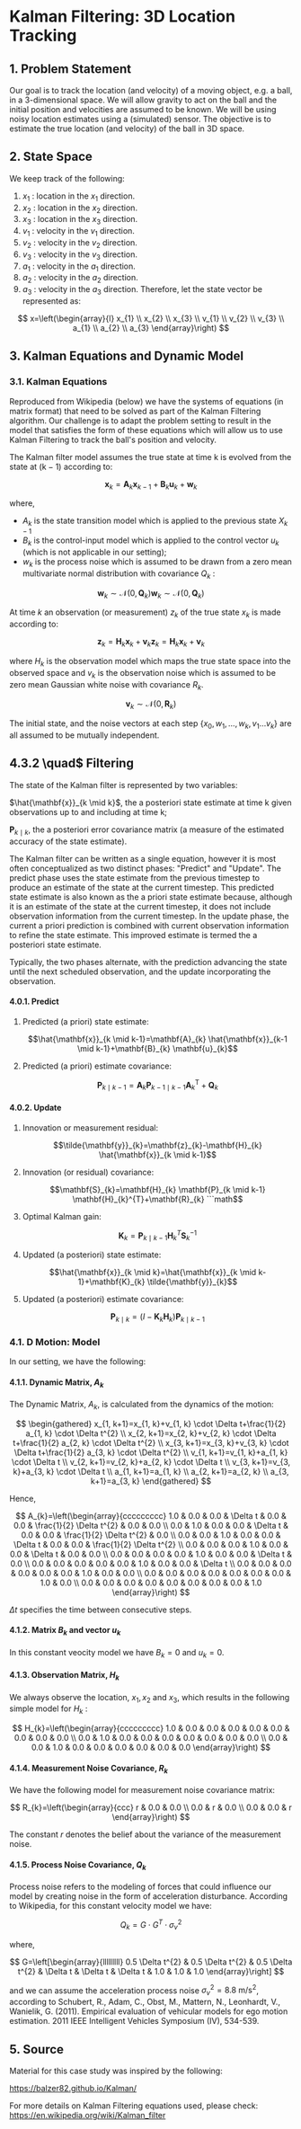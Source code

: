 # Kalman Filtering: 3D Location Tracking

## 1. Problem Statement

Our goal is to track the location (and velocity) of a moving object, e.g. a ball, in a 3-dimensional space. We will allow gravity to act on the ball and the initial position and velocities are assumed to be known. We will be using noisy location estimates using a (simulated) sensor. The objective is to estimate the true location (and velocity) of the ball in 3D space.

## 2. State Space

We keep track of the following:

1. $x_{1}$ : location in the $x_{1}$ direction.
2. $x_{2}$ : location in the $x_{2}$ direction.
3. $x_{3}$ : location in the $x_{3}$ direction.
4. $v_{1}$ : velocity in the $v_{1}$ direction.
5. $v_{2}$ : velocity in the $v_{2}$ direction.
6. $v_{3}$ : velocity in the $v_{3}$ direction.
7. $a_{1}$ : velocity in the $a_{1}$ direction.
8. $a_{2}$ : velocity in the $a_{2}$ direction.
9. $a_{3}$ : velocity in the $a_{3}$ direction. Therefore, let the state vector be represented as:

$$
x=\left(\begin{array}{l}
x_{1} \\
x_{2} \\
x_{3} \\
v_{1} \\
v_{2} \\
v_{3} \\
a_{1} \\
a_{2} \\
a_{3}
\end{array}\right)
$$

## 3. Kalman Equations and Dynamic Model

### 3.1. Kalman Equations

Reproduced from Wikipedia (below) we have the systems of equations (in matrix format) that need to be solved as part of the Kalman Filtering algorithm. Our challenge is to adapt the problem setting to result in the model that satisfies the form of these equations which will allow us to use Kalman Filtering to track the ball's position and velocity.

The Kalman filter model assumes the true state at time $\mathrm{k}$ is evolved from the state at $(\mathrm{k}-1)$ according to:

```math
\mathbf{x}_{k}=\mathbf{A}_{k} \mathbf{x}_{k-1}+\mathbf{B}_{k} \mathbf{u}_{k}+\mathbf{w}_{k}
```

where,

- $A_{k}$ is the state transition model which is applied to the previous state $X_{k-1}$
- $B_{k}$ is the control-input model which is applied to the control vector $u_{k}$ (which is not applicable in our setting);
- $w_{k}$ is the process noise which is assumed to be drawn from a zero mean multivariate normal distribution with covariance $Q_{k}$ :

```math
\mathbf{w}_{k} \sim \mathcal{N}\left(0, \mathbf{Q}_{k}\right) \mathbf{w}_{k} \sim \mathcal{N}\left(0, \mathbf{Q}_{k}\right)
```

At time $k$ an observation (or measurement) $z_{k}$ of the true state $x_{k}$ is made according to:

```math
\mathbf{z}_{k}=\mathbf{H}_{k} \mathbf{x}_{k}+\mathbf{v}_{k} \mathbf{z}_{k}=\mathbf{H}_{k} \mathbf{x}_{k}+\mathbf{v}_{k}
```

where $H_{k}$ is the observation model which maps the true state space into the observed space and $v_{k}$ is the observation noise which is assumed to be zero mean Gaussian white noise with covariance $R_{k}$.

```math
\mathbf{v}_{k} \sim \mathcal{N}(0, \mathbf{R}_{k})
```

The initial state, and the noise vectors at each step $\{x_{0}, w_{1}, \ldots, w_{k}, v_{1} \ldots v_{k}\}$ are all assumed to be mutually independent.

## 4.3.2 \quad$ Filtering

The state of the Kalman filter is represented by two variables:

$\hat{\mathbf{x}}_{k \mid k}$, the a posteriori state estimate at time $\mathrm{k}$ given observations up to and including at time $\mathrm{k}$;

$\mathbf{P}_{k \mid k}$, the a posteriori error covariance matrix (a measure of the estimated accuracy of the state estimate).

The Kalman filter can be written as a single equation, however it is most often conceptualized as two distinct phases: "Predict" and "Update". The predict phase uses the state estimate from the previous timestep to produce an estimate of the state at the current timestep. This predicted state estimate is also known as the a priori state estimate because, although it is an estimate of the state at the current timestep, it does not include observation information from the current timestep. In the update phase, the current a priori prediction is combined with current observation information to refine the state estimate. This improved estimate is termed the a posteriori state estimate.

Typically, the two phases alternate, with the prediction advancing the state until the next scheduled observation, and the update incorporating the observation.

#### 4.0.1. Predict

1. Predicted (a priori) state estimate:
   ```math
   \hat{\mathbf{x}}_{k \mid k-1}=\mathbf{A}_{k} \hat{\mathbf{x}}_{k-1 \mid k-1}+\mathbf{B}_{k} \mathbf{u}_{k}
   ```
2. Predicted (a priori) estimate covariance:
   ```math
   \mathbf{P}_{k \mid k-1}=\mathbf{A}_{k} \mathbf{P}_{k-1 \mid k-1} \mathbf{A}_{k}^{\mathrm{T}}+\mathbf{Q}_{k}
   ```

#### 4.0.2. Update

1. Innovation or measurement residual:
   ```math
   \tilde{\mathbf{y}}_{k}=\mathbf{z}_{k}-\mathbf{H}_{k} \hat{\mathbf{x}}_{k \mid k-1}
   ```
2. Innovation (or residual) covariance:
   ```math
   \mathbf{S}_{k}=\mathbf{H}_{k} \mathbf{P}_{k \mid k-1} \mathbf{H}_{k}^{T}+\mathbf{R}_{k}
   ```math
3. Optimal Kalman gain:
   ```math
   \mathbf{K}_{k}=\mathbf{P}_{k \mid k-1} \mathbf{H}_{k}^{T} \mathbf{S}_{k}^{-1}
   ```
4. Updated (a posteriori) state estimate:
   ```math
   \hat{\mathbf{x}}_{k \mid k}=\hat{\mathbf{x}}_{k \mid k-1}+\mathbf{K}_{k} \tilde{\mathbf{y}}_{k}
   ```
5. Updated (a posteriori) estimate covariance:
   ```math
   \mathbf{P}_{k \mid k}=\left(I-\mathbf{K}_{k} \mathbf{H}_{k}\right) \mathbf{P}_{k \mid k-1}
   ```

### 4.1. D Motion: Model

In our setting, we have the following:

#### 4.1.1. Dynamic Matrix, $A_{k}$

The Dynamic Matrix, $A_{k}$, is calculated from the dynamics of the motion:

$$
\begin{gathered}
x_{1, k+1}=x_{1, k}+v_{1, k} \cdot \Delta t+\frac{1}{2} a_{1, k} \cdot \Delta t^{2} \\
x_{2, k+1}=x_{2, k}+v_{2, k} \cdot \Delta t+\frac{1}{2} a_{2, k} \cdot \Delta t^{2} \\
x_{3, k+1}=x_{3, k}+v_{3, k} \cdot \Delta t+\frac{1}{2} a_{3, k} \cdot \Delta t^{2} \\
v_{1, k+1}=v_{1, k}+a_{1, k} \cdot \Delta t \\
v_{2, k+1}=v_{2, k}+a_{2, k} \cdot \Delta t \\
v_{3, k+1}=v_{3, k}+a_{3, k} \cdot \Delta t \\
a_{1, k+1}=a_{1, k} \\
a_{2, k+1}=a_{2, k} \\
a_{3, k+1}=a_{3, k}
\end{gathered}
$$

Hence,

$$
A_{k}=\left(\begin{array}{ccccccccc}
1.0 & 0.0 & 0.0 & \Delta t & 0.0 & 0.0 & \frac{1}{2} \Delta t^{2} & 0.0 & 0.0 \\
0.0 & 1.0 & 0.0 & 0.0 & \Delta t & 0.0 & 0.0 & \frac{1}{2} \Delta t^{2} & 0.0 \\
0.0 & 0.0 & 1.0 & 0.0 & 0.0 & \Delta t & 0.0 & 0.0 & \frac{1}{2} \Delta t^{2} \\
0.0 & 0.0 & 0.0 & 1.0 & 0.0 & 0.0 & \Delta t & 0.0 & 0.0 \\
0.0 & 0.0 & 0.0 & 0.0 & 1.0 & 0.0 & 0.0 & \Delta t & 0.0 \\
0.0 & 0.0 & 0.0 & 0.0 & 0.0 & 1.0 & 0.0 & 0.0 & \Delta t \\
0.0 & 0.0 & 0.0 & 0.0 & 0.0 & 0.0 & 1.0 & 0.0 & 0.0 \\
0.0 & 0.0 & 0.0 & 0.0 & 0.0 & 0.0 & 0.0 & 1.0 & 0.0 \\
0.0 & 0.0 & 0.0 & 0.0 & 0.0 & 0.0 & 0.0 & 0.0 & 1.0
\end{array}\right)
$$

$\Delta t$ specifies the time between consecutive steps.

#### 4.1.2. Matrix $B_{k}$ and vector $u_{k}$

In this constant veocity model we have $B_{k}=0$ and $u_{k}=0$.

#### 4.1.3. Observation Matrix, $H_{k}$

We always observe the location, $x_{1}, x_{2}$ and $x_{3}$, which results in the following simple model for $H_{k}$ :

$$
H_{k}=\left(\begin{array}{ccccccccc}
1.0 & 0.0 & 0.0 & 0.0 & 0.0 & 0.0 & 0.0 & 0.0 & 0.0 \\
0.0 & 1.0 & 0.0 & 0.0 & 0.0 & 0.0 & 0.0 & 0.0 & 0.0 \\
0.0 & 0.0 & 1.0 & 0.0 & 0.0 & 0.0 & 0.0 & 0.0 & 0.0
\end{array}\right)
$$


#### 4.1.4. Measurement Noise Covariance, $R_{k}$

We have the following model for measurement noise covariance matrix:

$$
R_{k}=\left(\begin{array}{ccc}
r & 0.0 & 0.0 \\
0.0 & r & 0.0 \\
0.0 & 0.0 & r
\end{array}\right)
$$

The constant $r$ denotes the belief about the variance of the measurement noise.

#### 4.1.5. Process Noise Covariance, $Q_{k}$

Process noise refers to the modeling of forces that could influence our model by creating noise in the form of acceleration disturbance. According to Wikipedia, for this constant velocity model we have:

$$
Q_{k}=G \cdot G^{T} \cdot \sigma_{v}^{2}
$$

where,

$$
G=\left[\begin{array}{lllllllll}
0.5 \Delta t^{2} & 0.5 \Delta t^{2} & 0.5 \Delta t^{2} & \Delta t & \Delta t & \Delta t & 1.0 & 1.0 & 1.0
\end{array}\right]
$$

and we can assume the acceleration process noise $\sigma_{v}^{2}=8.8 \mathrm{~m} / \mathrm{s}^{2}$, according to Schubert, R., Adam, C., Obst, M., Mattern, N., Leonhardt, V., Wanielik, G. (2011). Empirical evaluation of vehicular models for ego motion estimation. 2011 IEEE Intelligent Vehicles Symposium (IV), 534-539.

## 5. Source

Material for this case study was inspired by the following:

https://balzer82.github.io/Kalman/

For more details on Kalman Filtering equations used, please check: https://en.wikipedia.org/wiki/Kalman_filter


